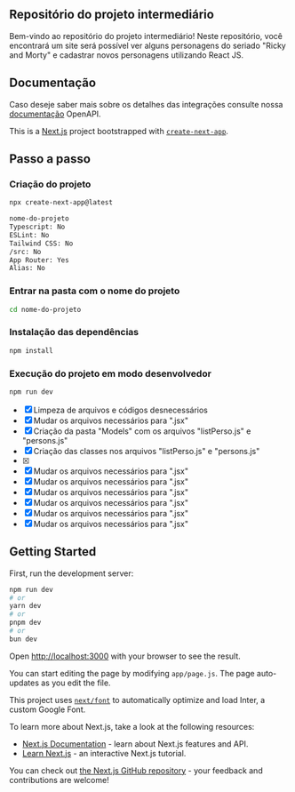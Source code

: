 ## Repositório do projeto intermediário
Bem-vindo ao repositório do projeto intermediário! Neste repositório, você encontrará um site será possível ver alguns personagens do seriado "Ricky and Morty" e cadastrar novos personagens utilizando React JS.

## Documentação
Caso deseje saber mais sobre os detalhes das integrações consulte nossa [documentação](https://rickandmortyapi.com/documentation) OpenAPI.

This is a [Next.js](https://nextjs.org/) project bootstrapped with [`create-next-app`](https://github.com/vercel/next.js/tree/canary/packages/create-next-app).

## Passo a passo
### Criação do projeto
``` bash
npx create-next-app@latest

nome-do-projeto
Typescript: No
ESLint: No
Tailwind CSS: No
/src: No
App Router: Yes
Alias: No
```
### Entrar na pasta com o nome do projeto
``` bash
cd nome-do-projeto
```
### Instalação das dependências
``` bash
npm install
```
### Execução do projeto em modo desenvolvedor
``` bash
npm run dev
```
- [x] Limpeza de arquivos e códigos desnecessários
- [x] Mudar os arquivos necessários para ".jsx"
- [x] Criação da pasta "Models" com os arquivos "listPerso.js" e "persons.js"
- [x] Criação das classes nos arquivos "listPerso.js" e "persons.js"
- [x] 
- [x] Mudar os arquivos necessários para ".jsx"
- [x] Mudar os arquivos necessários para ".jsx"
- [x] Mudar os arquivos necessários para ".jsx"
- [x] Mudar os arquivos necessários para ".jsx"
- [x] Mudar os arquivos necessários para ".jsx"
- [x] Mudar os arquivos necessários para ".jsx"
## Getting Started

First, run the development server:

```bash
npm run dev
# or
yarn dev
# or
pnpm dev
# or
bun dev
```

Open [http://localhost:3000](http://localhost:3000) with your browser to see the result.

You can start editing the page by modifying `app/page.js`. The page auto-updates as you edit the file.

This project uses [`next/font`](https://nextjs.org/docs/basic-features/font-optimization) to automatically optimize and load Inter, a custom Google Font.


To learn more about Next.js, take a look at the following resources:

- [Next.js Documentation](https://nextjs.org/docs) - learn about Next.js features and API.
- [Learn Next.js](https://nextjs.org/learn) - an interactive Next.js tutorial.

You can check out [the Next.js GitHub repository](https://github.com/vercel/next.js/) - your feedback and contributions are welcome!

